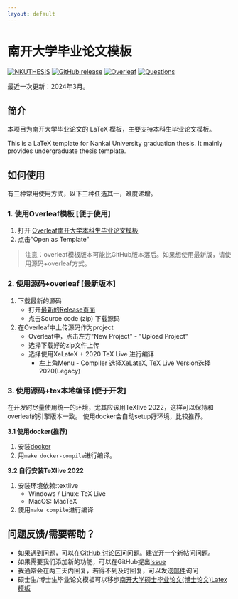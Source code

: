 ```yaml
---
layout: default
---
```


# 南开大学毕业论文模板
[![NKUTHESIS](https://img.shields.io/badge/NKthesis-latex-blue.svg)](https://tr0py.github.io/NKU-thesis-template-2020/)
[![GitHub release](https://img.shields.io/github/release/Tr0py/NKU-thesis-template-2020.svg?label=version&style=popout)](https://github.com/Tr0py/NKU-thesis-template-2020/releases/latest)
[![Overleaf](https://img.shields.io/badge/Overleaf模板-green)](https://www.overleaf.com/latex/templates/nan-kai-da-xue-ben-ke-sheng-bi-ye-lun-wen-mo-ban-v1-dot-4/hdfqhtmmmdpv)
[![Questions](https://img.shields.io/badge/模板讨论&使用问题？-pink)](https://github.com/Tr0py/NKU-thesis-template-2020/discussions)

最近一次更新：2024年3月。

## 简介

本项目为南开大学毕业论文的 LaTeX 模板，主要支持本科生毕业论文模板。

This is a LaTeX template for Nankai University graduation thesis.
It mainly provides undergraduate thesis template.

## 如何使用

有三种常用使用方式，以下三种任选其一，难度递增。

### 1. 使用Overleaf模板 [便于使用]

1. 打开 [Overleaf南开大学本科生毕业论文模板](https://www.overleaf.com/latex/templates/nan-kai-da-xue-ben-ke-sheng-bi-ye-lun-wen-mo-ban-v1-dot-4/hdfqhtmmmdpv)
2. 点击"Open as Template"

> 注意：overleaf模板版本可能比GitHub版本落后。如果想使用最新版，请使用源码+overleaf方式。

### 2. 使用源码+overleaf [最新版本]

1. 下载最新的源码
	- 打开[最新的Release页面](https://github.com/Tr0py/NKU-thesis-template-2020/releases/latest)
	- 点击Source code (zip) 下载源码
2. 在Overleaf中上传源码作为project
	- Overleaf中，点击左方"New Project" - "Upload Project"
	- 选择下载好的zip文件上传
	- 选择使用XeLateX + 2020 TeX Live 进行编译
		- 左上角Menu - Compiler 选择XeLateX, TeX Live Version选择2020(Legacy)

### 3. 使用源码+tex本地编译 [便于开发]

在开发时尽量使用统一的环境，尤其应该用TeXlive 2022，这样可以保持和overleaf的引擎版本一致。
使用docker会自动setup好环境，比较推荐。

**3.1 使用docker(推荐)**
1. 安装[docker](https://docs.docker.com/engine/install/)
2. 用`make docker-compile`进行编译。

**3.2 自行安装TeXlive 2022**
1. 安装环境依赖:textlive
	- Windows / Linux: TeX Live
	- MacOS: MacTeX
3. 使用`make compile`进行编译


## 问题反馈/需要帮助？

- 如果遇到问题，可以在[GitHub 讨论区](https://github.com/Tr0py/NKU-thesis-template-2020/discussions)问问题。建议开一个新帖问问题。
- 如果需要我们添加新的功能，可以在GitHub提出[Issue](https://github.com/Tr0py/NKU-thesis-template-2020/issues)
- 我通常会在两三天内回复，若得不到及时回复，可以发送[邮件](https://github.com/tr0py/)询问
- 硕士生/博士生毕业论文模板可以移步[南开大学硕士毕业论文(博士论文)Latex模板](https://nkthesis.newfuture.cc/)
